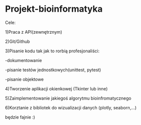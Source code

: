 # Projekt-bioinformatyka

Cele:

1)Praca z API(zewnętrznym)

2)Git/Github


3)Pisanie kodu tak jak to rorbią profesjonaliści:


  -dokumentowanie
  
  -pisanie testów jednostkowych(unittest, pytest)
  
  -pisanie objektowe

  
4)Tworzenie aplikacji okienkowej (Tkinter lub inne)


5)Zaimplementowanie jakiegoś algorytmu bioinfromatycznego 


6)Korztanie z bibliotek do wizualizacji danych (plotly, seaborn,...)

będzie fajnie :)

